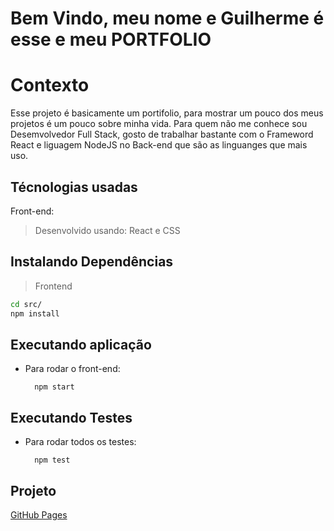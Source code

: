 # Bem Vindo, meu nome e Guilherme é esse e meu PORTFOLIO

# Contexto
Esse projeto é basicamente um portifolio, para mostrar um pouco dos meus projetos é um pouco sobre minha vida. Para quem não me conhece sou Desemvolvedor Full Stack, gosto de trabalhar bastante com o Frameword React e liguagem NodeJS no Back-end que são as linguanges que mais uso.

## Técnologias usadas

Front-end:
> Desenvolvido usando: React e CSS


## Instalando Dependências

> Frontend
```bash
cd src/
npm install
``` 
## Executando aplicação

* Para rodar o front-end:

  ```
    npm start
  ```

## Executando Testes

* Para rodar todos os testes:

  ```
    npm test
  ```
## Projeto
  [GitHub Pages](https://guilhermerocha1.github.io/)
